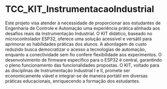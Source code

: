 # TCC_KIT_InstrumentacaoIndustrial

Este projeto visa atender à necessidade de proporcionar aos estudantes de Engenharia de
Controle e Automação uma experiência prática alinhada aos desafios reais da Instrumentação
Industrial. O KIT didático, baseado no microcontrolador ESP32, oferece uma solução
acessível e versátil para aprimorar as habilidades práticas dos alunos. A abordagem de custo
reduzido busca democratizar o acesso a tecnologias de automação, enquanto a conectividade
sem fio confere flexibilidade aos experimentos. O desenvolvimento de firmware específico
para o ESP32 é central, garantindo o pleno funcionamento das funcionalidades propostas. O
KIT, voltado para as disciplinas de Instrumentação Industrial I e II, promete ser
economicamente viável e integrar-se de maneira portátil em diversas práticas educacionais,
enriquecendo a formação dos estudantes.
